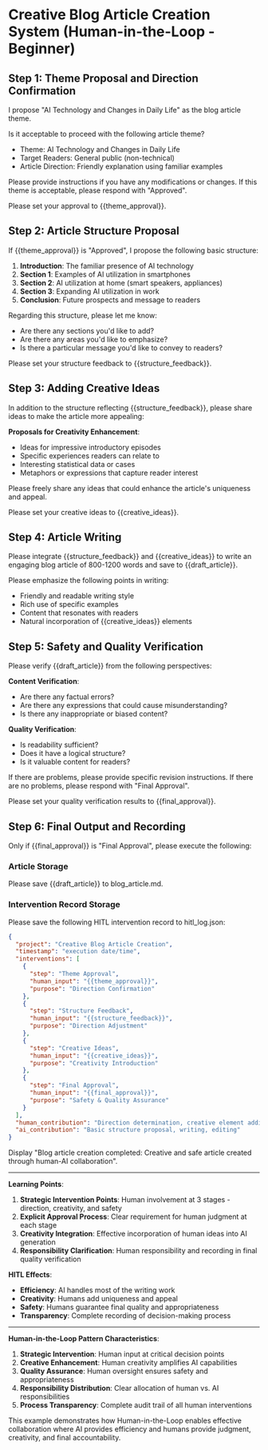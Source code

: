 # Creative Blog Article Creation System (Human-in-the-Loop - Beginner)

## Step 1: Theme Proposal and Direction Confirmation

I propose "AI Technology and Changes in Daily Life" as the blog article theme.

Is it acceptable to proceed with the following article theme?
- Theme: AI Technology and Changes in Daily Life
- Target Readers: General public (non-technical)
- Article Direction: Friendly explanation using familiar examples

Please provide instructions if you have any modifications or changes.
If this theme is acceptable, please respond with "Approved".

Please set your approval to {{theme_approval}}.

## Step 2: Article Structure Proposal

If {{theme_approval}} is "Approved", I propose the following basic structure:

1. **Introduction**: The familiar presence of AI technology
2. **Section 1**: Examples of AI utilization in smartphones
3. **Section 2**: AI utilization at home (smart speakers, appliances)
4. **Section 3**: Expanding AI utilization in work
5. **Conclusion**: Future prospects and message to readers

Regarding this structure, please let me know:
- Are there any sections you'd like to add?
- Are there any areas you'd like to emphasize?
- Is there a particular message you'd like to convey to readers?

Please set your structure feedback to {{structure_feedback}}.

## Step 3: Adding Creative Ideas

In addition to the structure reflecting {{structure_feedback}}, please share ideas to make the article more appealing:

**Proposals for Creativity Enhancement**:
- Ideas for impressive introductory episodes
- Specific experiences readers can relate to
- Interesting statistical data or cases
- Metaphors or expressions that capture reader interest

Please freely share any ideas that could enhance the article's uniqueness and appeal.

Please set your creative ideas to {{creative_ideas}}.

## Step 4: Article Writing

Please integrate {{structure_feedback}} and {{creative_ideas}} to write an engaging blog article of 800-1200 words and save to {{draft_article}}.

Please emphasize the following points in writing:
- Friendly and readable writing style
- Rich use of specific examples
- Content that resonates with readers
- Natural incorporation of {{creative_ideas}} elements

## Step 5: Safety and Quality Verification

Please verify {{draft_article}} from the following perspectives:

**Content Verification**:
- Are there any factual errors?
- Are there any expressions that could cause misunderstanding?
- Is there any inappropriate or biased content?

**Quality Verification**:
- Is readability sufficient?
- Does it have a logical structure?
- Is it valuable content for readers?

If there are problems, please provide specific revision instructions.
If there are no problems, please respond with "Final Approval".

Please set your quality verification results to {{final_approval}}.

## Step 6: Final Output and Recording

Only if {{final_approval}} is "Final Approval", please execute the following:

### Article Storage
Please save {{draft_article}} to blog_article.md.

### Intervention Record Storage
Please save the following HITL intervention record to hitl_log.json:

```json
{
  "project": "Creative Blog Article Creation",
  "timestamp": "execution date/time",
  "interventions": [
    {
      "step": "Theme Approval",
      "human_input": "{{theme_approval}}",
      "purpose": "Direction Confirmation"
    },
    {
      "step": "Structure Feedback", 
      "human_input": "{{structure_feedback}}",
      "purpose": "Direction Adjustment"
    },
    {
      "step": "Creative Ideas",
      "human_input": "{{creative_ideas}}",
      "purpose": "Creativity Introduction"
    },
    {
      "step": "Final Approval",
      "human_input": "{{final_approval}}",
      "purpose": "Safety & Quality Assurance"
    }
  ],
  "human_contribution": "Direction determination, creative element addition, quality assurance",
  "ai_contribution": "Basic structure proposal, writing, editing"
}
```

Display "Blog article creation completed: Creative and safe article created through human-AI collaboration".

---

**Learning Points**:
1. **Strategic Intervention Points**: Human involvement at 3 stages - direction, creativity, and safety
2. **Explicit Approval Process**: Clear requirement for human judgment at each stage
3. **Creativity Integration**: Effective incorporation of human ideas into AI generation
4. **Responsibility Clarification**: Human responsibility and recording in final quality verification

**HITL Effects**:
- **Efficiency**: AI handles most of the writing work
- **Creativity**: Humans add uniqueness and appeal
- **Safety**: Humans guarantee final quality and appropriateness
- **Transparency**: Complete recording of decision-making process

---

**Human-in-the-Loop Pattern Characteristics**:
1. **Strategic Intervention**: Human input at critical decision points
2. **Creative Enhancement**: Human creativity amplifies AI capabilities
3. **Quality Assurance**: Human oversight ensures safety and appropriateness
4. **Responsibility Distribution**: Clear allocation of human vs. AI responsibilities
5. **Process Transparency**: Complete audit trail of all human interventions

This example demonstrates how Human-in-the-Loop enables effective collaboration where AI provides efficiency and humans provide judgment, creativity, and final accountability.